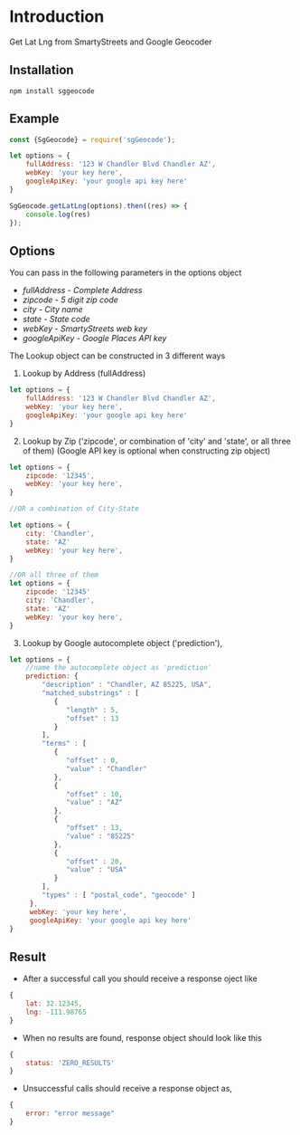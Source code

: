 # Introduction
Get Lat Lng from SmartyStreets and Google Geocoder

## Installation
```#!/bin/bash
npm install sggeocode
```

## Example
```jsx
const {SgGeocode} = require('sgGeocode');

let options = {
    fullAddress: '123 W Chandler Blvd Chandler AZ',
    webKey: 'your key here',
    googleApiKey: 'your google api key here'
}

SgGeocode.getLatLng(options).then((res) => {
    console.log(res)
});
```

## Options
You can pass in the following parameters in the options object
- _fullAddress_ - _Complete Address_
- _zipcode_ - _5 digit zip code_
- _city_ - _City name_
- _state_ - _State code_
- _webKey_ - _SmartyStreets web key_
- _googleApiKey_ - _Google Places API key_

The Lookup object can be constructed in 3 different ways
1. Lookup by Address (fullAddress)
```jsx
let options = {
    fullAddress: '123 W Chandler Blvd Chandler AZ',
    webKey: 'your key here',
    googleApiKey: 'your google api key here'
}
```

2. Lookup by Zip ('zipcode', or combination of 'city' and 'state', or all three of them)
(Google API key is optional when constructing zip object) 
```jsx
let options = {
    zipcode: '12345',
    webKey: 'your key here',
}

//OR a combination of City-State

let options = {
    city: 'Chandler',
    state: 'AZ'
    webKey: 'your key here',
}

//OR all three of them
let options = {
    zipcode: '12345'
    city: 'Chandler',
    state: 'AZ'
    webKey: 'your key here',
}
```

3. Lookup by Google autocomplete object ('prediction'),
```jsx
let options = {
    //name the autocomplete object as 'prediction'
    prediction: {
        "description" : "Chandler, AZ 85225, USA",
        "matched_substrings" : [
           {
              "length" : 5,
              "offset" : 13
           }
        ],
        "terms" : [
           {
              "offset" : 0,
              "value" : "Chandler"
           },
           {
              "offset" : 10,
              "value" : "AZ"
           },
           {
              "offset" : 13,
              "value" : "85225"
           },
           {
              "offset" : 20,
              "value" : "USA"
           }
        ],
        "types" : [ "postal_code", "geocode" ]
     },
     webKey: 'your key here',
     googleApiKey: 'your google api key here' 
}
```

## Result
- After a successful call you should receive a response oject like
```jsx
{
    lat: 32.12345,
    lng: -111.98765
}
```

- When no results are found, response object should look like this
```jsx
{
    status: 'ZERO_RESULTS'
}
```

- Unsuccessful calls should receive a response object as,
```jsx
{
    error: "error message"
}
```
